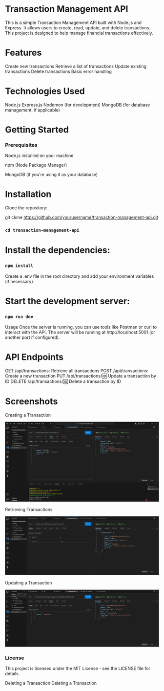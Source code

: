 # Transaction Management API

This is a simple Transaction Management API built with Node.js and Express.
It allows users to create, read, update, and delete transactions. 
This project is designed to help manage financial transactions effectively.

# Features

Create new transactions
Retrieve a list of transactions
Update existing transactions
Delete transactions
Basic error handling

# Technologies Used
Node.js
Express.js
Nodemon (for development)
MongoDB (for database management, if applicable)


#  Getting Started
### Prerequisites

Node.js installed on your machine

npm (Node Package Manager)

MongoDB (if you're using it as your database)


# Installation

Clone the repository:



git clone https://github.com/yourusername/transaction-management-api.git

### `cd transaction-management-api`

# Install the dependencies:



### `npm install`
Create a .env file in the root directory and add your environment variables (if necessary).

# Start the development server:


### `npm run dev`

Usage
Once the server is running, you can use tools like Postman or curl to interact with the API. 
The server will be running at http://localhost:5001 (or another port if configured).

# API Endpoints

GET /api/transactions: Retrieve all transactions
POST /api/transactions: Create a new transaction
PUT /api/transactions/:id: Update a transaction by ID
DELETE /api/transactions/:id: Delete a transaction by ID


# Screenshots




Creating a Transaction

![image alt](https://github.com/yprasad28/transcationMangementApi/blob/d85dc64eeeb5a6d9bbf40764db50adcef2c0c599/Screenshot%202024-11-22%20100036.png)

Retrieving Transactions

![image alt](https://github.com/yprasad28/transcationMangementApi/blob/55d942be81bb3aae774fbd5ba6bb30b4d68da280/Screenshot%202024-11-22%20100203.png)

Updating a Transaction

![image alt](https://github.com/yprasad28/transcationMangementApi/blob/2c738a5998a711efb2050503d77a418cfe0fedeb/Screenshot%202024-11-22%20100314.png)

### License

This project is licensed under the MIT License - see the LICENSE file for details.


Deleting a Transaction
Deleting a Transaction
